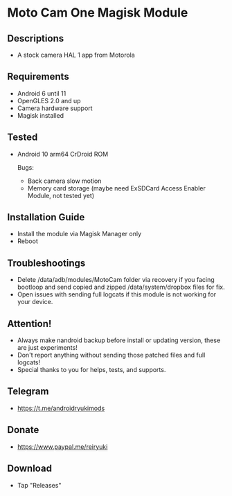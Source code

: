 # Moto Cam One Magisk Module

## Descriptions
- A stock camera HAL 1 app from Motorola

## Requirements
- Android 6 until 11
- OpenGLES 2.0 and up
- Camera hardware support
- Magisk installed

## Tested
- Android 10 arm64 CrDroid ROM
 
  Bugs:
  - Back camera slow motion
  - Memory card storage (maybe need ExSDCard Access Enabler Module, not tested yet)

## Installation Guide
- Install the module via Magisk Manager only
- Reboot

## Troubleshootings
- Delete /data/adb/modules/MotoCam folder via recovery if you facing bootloop and send copied and zipped /data/system/dropbox files for fix.
- Open issues with sending full logcats if this module is not working for your device.

## Attention!
- Always make nandroid backup before install or updating version, these are just experiments!
- Don't report anything without sending those patched files and full logcats!
- Special thanks to you for helps, tests, and supports.

## Telegram
- https://t.me/androidryukimods

## Donate
- https://www.paypal.me/reiryuki

## Download
- Tap "Releases"

